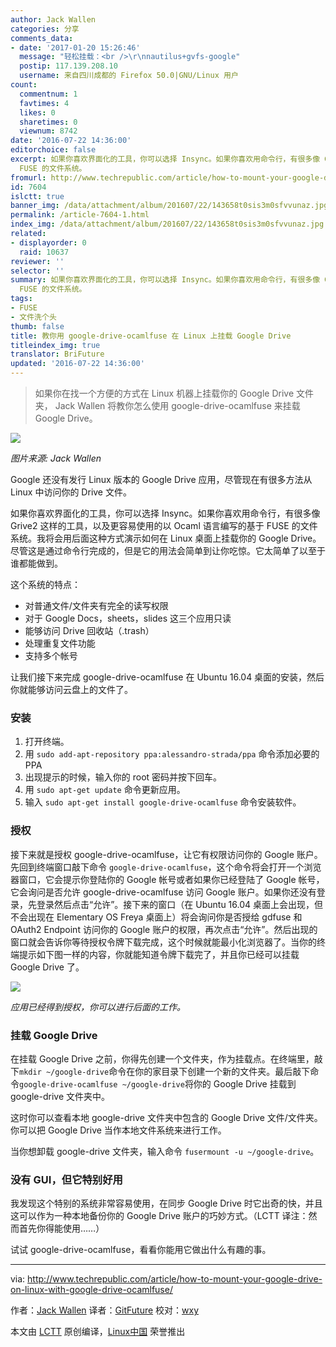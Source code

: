 ```yaml
---
author: Jack Wallen
categories: 分享
comments_data:
- date: '2017-01-20 15:26:46'
  message: "轻松挂载：<br />\r\nnautilus+gvfs-google"
  postip: 117.139.208.10
  username: 来自四川成都的 Firefox 50.0|GNU/Linux 用户
count:
  commentnum: 1
  favtimes: 4
  likes: 0
  sharetimes: 0
  viewnum: 8742
date: '2016-07-22 14:36:00'
editorchoice: false
excerpt: 如果你喜欢界面化的工具，你可以选择 Insync。如果你喜欢用命令行，有很多像 Grive2 这样的工具，以及更容易使用的以 Ocaml 语言编写的基于
  FUSE 的文件系统。
fromurl: http://www.techrepublic.com/article/how-to-mount-your-google-drive-on-linux-with-google-drive-ocamlfuse/
id: 7604
islctt: true
banner_img: /data/attachment/album/201607/22/143658t0sis3m0sfvvunaz.jpg
permalink: /article-7604-1.html
index_img: /data/attachment/album/201607/22/143658t0sis3m0sfvvunaz.jpg.thumb.jpg
related:
- displayorder: 0
  raid: 10637
reviewer: ''
selector: ''
summary: 如果你喜欢界面化的工具，你可以选择 Insync。如果你喜欢用命令行，有很多像 Grive2 这样的工具，以及更容易使用的以 Ocaml 语言编写的基于
  FUSE 的文件系统。
tags:
- FUSE
- 文件洗个头
thumb: false
title: 教你用 google-drive-ocamlfuse 在 Linux 上挂载 Google Drive
titleindex_img: true
translator: BriFuture
updated: '2016-07-22 14:36:00'
---
```



> 
> 如果你在找一个方便的方式在 Linux 机器上挂载你的 Google Drive 文件夹， Jack Wallen 将教你怎么使用 google-drive-ocamlfuse 来挂载 Google Drive。
> 
> 
> 


![](/data/attachment/album/201607/22/143658t0sis3m0sfvvunaz.jpg)


*图片来源: Jack Wallen*


Google 还没有发行 Linux 版本的 Google Drive 应用，尽管现在有很多方法从 Linux 中访问你的 Drive 文件。


如果你喜欢界面化的工具，你可以选择 Insync。如果你喜欢用命令行，有很多像 Grive2 这样的工具，以及更容易使用的以 Ocaml 语言编写的基于 FUSE 的文件系统。我将会用后面这种方式演示如何在 Linux 桌面上挂载你的 Google Drive。尽管这是通过命令行完成的，但是它的用法会简单到让你吃惊。它太简单了以至于谁都能做到。


这个系统的特点：


* 对普通文件/文件夹有完全的读写权限
* 对于 Google Docs，sheets，slides 这三个应用只读
* 能够访问 Drive 回收站（.trash）
* 处理重复文件功能
* 支持多个帐号


让我们接下来完成 google-drive-ocamlfuse 在 Ubuntu 16.04 桌面的安装，然后你就能够访问云盘上的文件了。


### 安装


1. 打开终端。
2. 用 `sudo add-apt-repository ppa:alessandro-strada/ppa` 命令添加必要的 PPA
3. 出现提示的时候，输入你的 root 密码并按下回车。
4. 用 `sudo apt-get update` 命令更新应用。
5. 输入 `sudo apt-get install google-drive-ocamlfuse` 命令安装软件。


### 授权


接下来就是授权 google-drive-ocamlfuse，让它有权限访问你的 Google 账户。先回到终端窗口敲下命令 `google-drive-ocamlfuse`，这个命令将会打开一个浏览器窗口，它会提示你登陆你的 Google 帐号或者如果你已经登陆了 Google 帐号，它会询问是否允许 google-drive-ocamlfuse 访问 Google 账户。如果你还没有登录，先登录然后点击“允许”。接下来的窗口（在 Ubuntu 16.04 桌面上会出现，但不会出现在 Elementary OS Freya 桌面上）将会询问你是否授给 gdfuse 和 OAuth2 Endpoint 访问你的 Google 账户的权限，再次点击“允许”。然后出现的窗口就会告诉你等待授权令牌下载完成，这个时候就能最小化浏览器了。当你的终端提示如下图一样的内容，你就能知道令牌下载完了，并且你已经可以挂载 Google Drive 了。


![](/data/attachment/album/201607/22/143659rzpsdjzssdbdados.png)


*应用已经得到授权，你可以进行后面的工作。*


### 挂载 Google Drive


在挂载 Google Drive 之前，你得先创建一个文件夹，作为挂载点。在终端里，敲下`mkdir ~/google-drive`命令在你的家目录下创建一个新的文件夹。最后敲下命令`google-drive-ocamlfuse ~/google-drive`将你的 Google Drive 挂载到 google-drive 文件夹中。


这时你可以查看本地 google-drive 文件夹中包含的 Google Drive 文件/文件夹。你可以把 Google Drive 当作本地文件系统来进行工作。


当你想卸载 google-drive 文件夹，输入命令 `fusermount -u ~/google-drive`。


### 没有 GUI，但它特别好用


我发现这个特别的系统非常容易使用，在同步 Google Drive 时它出奇的快，并且这可以作为一种本地备份你的 Google Drive 账户的巧妙方式。（LCTT 译注：然而首先你得能使用……）


试试 google-drive-ocamlfuse，看看你能用它做出什么有趣的事。




---


via: <http://www.techrepublic.com/article/how-to-mount-your-google-drive-on-linux-with-google-drive-ocamlfuse/>


作者：[Jack Wallen](http://www.techrepublic.com/search/?a=jack+wallen)  译者：[GitFuture](https://github.com/GitFuture) 校对：[wxy](https://github.com/wxy)


本文由 [LCTT](https://github.com/LCTT/TranslateProject) 原创编译，[Linux中国](https://linux.cn/) 荣誉推出